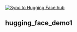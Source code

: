 [![Sync to Hugging Face hub](https://github.com/EngrBilal777/hugging_face_demo1/actions/workflows/main.yml/badge.svg)](https://github.com/EngrBilal777/hugging_face_demo1/actions/workflows/main.yml)

## hugging_face_demo1
